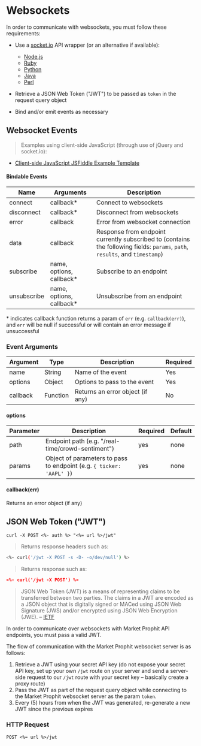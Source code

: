 
# Websockets

In order to communicate with websockets, you must follow these requirements:

* Use a [socket.io](http://socket.io) API wrapper (or an alternative if available):

  - [Node.js](https://github.com/Automattic/socket.io-client)
  - [Ruby](https://github.com/lyondhill/socket.io-ruby-client)
  - [Python](https://pypi.python.org/pypi/socketIO-client)
  - [Java](https://github.com/Gottox/socket.io-java-client)
  - [Perl](https://metacpan.org/pod/AnyEvent::PocketIO::Client)

* Retrieve a JSON Web Token ("JWT") to be passed as `token` in the request query object

* Bind and/or emit events as necessary


## Websocket Events

> Examples using client-side JavaScript (through use of jQuery and socket.io):

* [Client-side JavaScript JSFiddle Example Template](http://jsfiddle.net/Lokqp2os/)

#### Bindable Events

Name | Arguments | Description
---- | --------- | -----------
connect | callback\* | Connect to websockets
disconnect | callback\* | Disconnect from websockets
error | callback | Error from websocket connection
data | callback | Response from endpoint currently subscribed to (contains the following fields: `params`, `path`, `results`, and `timestamp`)
subscribe | name, options, callback\* | Subscribe to an endpoint
unsubscribe | name, options, callback\* | Unsubscribe from an endpoint

\* indicates callback function returns a param of `err` (e.g. `callback(err)`), and `err` will be null if successful or will contain an error message if unsuccessful

### Event Arguments

Argument | Type | Description | Required
-------- | ---- | ----------- | --------
name | String | Name of the event | Yes
options | Object | Options to pass to the event | Yes
callback | Function | Returns an error object (if any) | No

#### options

Parameter | Description | Required | Default
--------- | ----------- | -------- | -------
path | Endpoint path (e.g. "/real-time/crowd-sentiment") | yes | none
params | Object of parameters to pass to endpoint (e.g. `{ ticker: 'AAPL' }`) | yes | none


#### callback(err)

Returns an error object (if any)

## JSON Web Token ("JWT")

```shell
curl -X POST <%- auth %> "<%= url %>/jwt"
```

> Returns response headers such as:

```bash
<%- curl('/jwt -X POST -s -D- -o/dev/null') %>
```

> Returns response such as:

```json
<%- curl('/jwt -X POST') %>
```

>  JSON Web Token (JWT) is a means of representing claims to be transferred between two parties.  The claims in a JWT are encoded as a JSON object that is digitally signed or MACed using JSON Web Signature (JWS) and/or encrypted using JSON Web Encryption (JWE). &ndash; [IETF][ietf]

In order to communicate over websockets with Market Prophit API endpoints, you must pass a valid JWT.

The flow of communication with the Market Prophit websocket server is as follows:

1. Retrieve a JWT using your secret API key (do not expose your secret API key, set up your own `/jwt` route on your server and send a server-side request to our `/jwt` route with your secret key &ndash; basically create a proxy route)
2. Pass the JWT as part of the request query object while connecting to the Market Prophit websocket server as the param `token`.
3. Every (5) hours from when the JWT was generated, re-generate a new JWT since the previous expires

[ietf]: http://tools.ietf.org/html/draft-jones-json-web-token-10

### HTTP Request

`POST <%= url %>/jwt`
